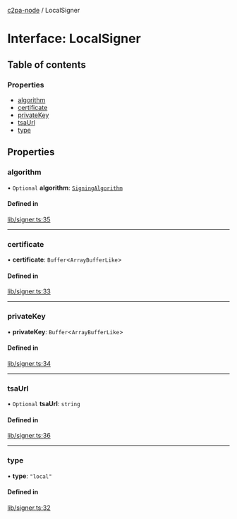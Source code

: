 [c2pa-node](../README.md) / LocalSigner

# Interface: LocalSigner

## Table of contents

### Properties

- [algorithm](LocalSigner.md#algorithm)
- [certificate](LocalSigner.md#certificate)
- [privateKey](LocalSigner.md#privatekey)
- [tsaUrl](LocalSigner.md#tsaurl)
- [type](LocalSigner.md#type)

## Properties

### algorithm

• `Optional` **algorithm**: [`SigningAlgorithm`](../enums/SigningAlgorithm.md)

#### Defined in

[lib/signer.ts:35](https://github.com/contentauth/c2pa-node/blob/a84891c/js-src/lib/signer.ts#L35)

___

### certificate

• **certificate**: `Buffer`\<`ArrayBufferLike`\>

#### Defined in

[lib/signer.ts:33](https://github.com/contentauth/c2pa-node/blob/a84891c/js-src/lib/signer.ts#L33)

___

### privateKey

• **privateKey**: `Buffer`\<`ArrayBufferLike`\>

#### Defined in

[lib/signer.ts:34](https://github.com/contentauth/c2pa-node/blob/a84891c/js-src/lib/signer.ts#L34)

___

### tsaUrl

• `Optional` **tsaUrl**: `string`

#### Defined in

[lib/signer.ts:36](https://github.com/contentauth/c2pa-node/blob/a84891c/js-src/lib/signer.ts#L36)

___

### type

• **type**: ``"local"``

#### Defined in

[lib/signer.ts:32](https://github.com/contentauth/c2pa-node/blob/a84891c/js-src/lib/signer.ts#L32)
